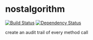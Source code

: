 nostalgorithm
=============
[![Build Status](https://travis-ci.org/chevett/nostalgorithm.png?branch=master)](https://travis-ci.org/chevett/nostalgorithm?branch=master)
[![Dependency Status](https://gemnasium.com/chevett/nostalgorithm.png)](https://gemnasium.com/chevett/nostalgorithm)


create an audit trail of every method call
